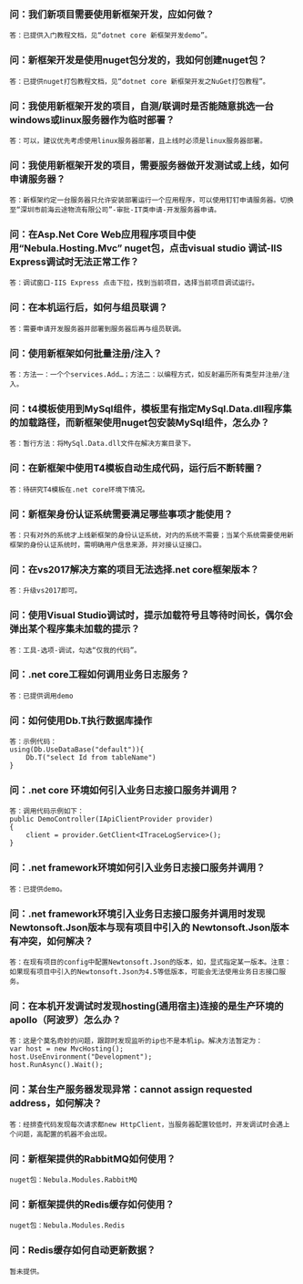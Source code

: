 <h3>问：我们新项目需要使用新框架开发，应如何做？</h3>

```
答：已提供入门教程文档，见“dotnet core 新框架开发demo”。
```

<h3>问：新框架开发是使用nuget包分发的，我如何创建nuget包？</h3>

```
答：已提供nuget打包教程文档，见“dotnet core 新框架开发之NuGet打包教程”。
```

<h3>问：我使用新框架开发的项目，自测/联调时是否能随意挑选一台windows或linux服务器作为临时部署？</h3>

```
答：可以，建议优先考虑使用linux服务器部署，且上线时必须是linux服务器部署。
```



<h3>问：我使用新框架开发的项目，需要服务器做开发测试或上线，如何申请服务器？</h3>

```
答：新框架约定一台服务器只允许安装部署运行一个应用程序，可以使用钉钉申请服务器。切换至“深圳市前海云途物流有限公司”-审批-IT类申请-开发服务器申请。
```

<h3>问：在Asp.Net Core Web应用程序项目中使用“Nebula.Hosting.Mvc” nuget包，点击visual studio 调试-IIS Express调试时无法正常工作？</h3>

```
答：调试窗口-IIS Express 点击下拉，找到当前项目，选择当前项目调试运行。
```

<h3>问：在本机运行后，如何与组员联调？</h3>

```
答：需要申请开发服务器并部署到服务器后再与组员联调。
```

<h3>问：使用新框架如何批量注册/注入？</h3>

```
答：方法一：一个个services.Add…；方法二：以编程方式，如反射遍历所有类型并注册/注入。
```

<h3>问：t4模板使用到MySql组件，模板里有指定MySql.Data.dll程序集的加载路径，而新框架使用nuget包安装MySql组件，怎么办？</h3>

```
答：暂行方法：将MySql.Data.dll文件在解决方案目录下。
```

<h3>问：在新框架中使用T4模板自动生成代码，运行后不断转圈？</h3>

```
答：待研究T4模板在.net core环境下情况。
```

<h3>问：新框架身份认证系统需要满足哪些事项才能使用？</h3>

```
答：只有对外的系统才上线新框架的身份认证系统，对内的系统不需要；当某个系统需要使用新框架的身份认证系统时，需明确用户信息来源，并对接认证接口。
```

<h3>问：在vs2017解决方案的项目无法选择.net core框架版本？</h3>

```
答：升级vs2017即可。
```

<h3>问：使用Visual Studio调试时，提示加载符号且等待时间长，偶尔会弹出某个程序集未加载的提示？</h3>

```
答：工具-选项-调试，勾选“仅我的代码”。
```

<h3>问：.net core工程如何调用业务日志服务？</h3>

```
答：已提供调用demo
```

<h3>问：如何使用Db.T执行数据库操作</h3>

```
答：示例代码：
using(Db.UseDataBase("default")){
    Db.T("select Id from tableName")
}
```

<h3>问：.net core 环境如何引入业务日志接口服务并调用？</h3>

```
答：调用代码示例如下：
public DemoController(IApiClientProvider provider)
{
    client = provider.GetClient<ITraceLogService>();
}
```

<h3>问：.net framework环境如何引入业务日志接口服务并调用？</h3>

```
答：已提供demo。
```

<h3>问：.net framework环境引入业务日志接口服务并调用时发现
Newtonsoft.Json版本与现有项目中引入的
Newtonsoft.Json版本有冲突，如何解决？</h3>

```
答：在现有项目的config中配置Newtonsoft.Json的版本，如，显式指定某一版本。注意：如果现有项目中引入的Newtonsoft.Json为4.5等低版本，可能会无法使用业务日志接口服务。
```

<h3>问：在本机开发调试时发现hosting(通用宿主)连接的是生产环境的apollo（阿波罗）怎么办？</h3>

```
答：这是个莫名奇妙的问题，跟踪时发现监听的ip也不是本机ip。解决方法暂定为：
var host = new MvcHosting();
host.UseEnvironment("Development");
host.RunAsync().Wait();
```

<h3>问：某台生产服务器发现异常：cannot assign requested address，如何解决？</h3>

```
答：经排查代码发现每次请求都new HttpClient，当服务器配置较低时，开发调试时会遇上个问题，高配置的机器不会出现。
```

<h3>问：新框架提供的RabbitMQ如何使用？</h3>

```
nuget包：Nebula.Modules.RabbitMQ
```

<h3>问：新框架提供的Redis缓存如何使用？</h3>

```
nuget包：Nebula.Modules.Redis
```

<h3>问：Redis缓存如何自动更新数据？</h3>

```
暂未提供。
```


